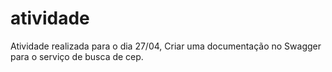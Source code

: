 # atividade

Atividade realizada para o dia 27/04, Criar uma documentação no Swagger para o serviço de busca de cep.
